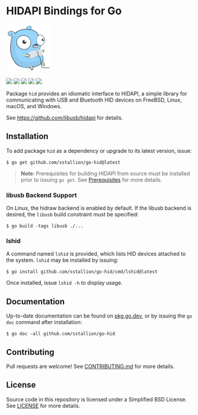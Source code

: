 # HIDAPI Bindings for Go

![](.github/images/gopher.png)

[![](https://github.com/sstallion/go-hid/actions/workflows/ci.yml/badge.svg?branch=master)][1]
[![](https://pkg.go.dev/badge/github.com/sstallion/go-hid)][2]
[![](https://goreportcard.com/badge/github.com/sstallion/go-hid)][3]
[![](https://img.shields.io/github/v/release/sstallion/go-hid)][4]
[![](https://img.shields.io/github/license/sstallion/go-hid.svg)][5]

Package `hid` provides an idiomatic interface to HIDAPI, a simple library for
communicating with USB and Bluetooth HID devices on FreeBSD, Linux, macOS, and
Windows.

See https://github.com/libusb/hidapi for details.

## Installation

To add package `hid` as a dependency or upgrade to its latest version, issue:

    $ go get github.com/sstallion/go-hid@latest

>**Note**: Prerequisites for building HIDAPI from source must be installed prior
> to issuing `go get`. See [Prerequisites][6] for more details.

### libusb Backend Support

On Linux, the hidraw backend is enabled by default. If the libusb backend is
desired, the `libusb` build constraint must be specified:

    $ go build -tags libusb ./...

### lshid

A command named `lshid` is provided, which lists HID devices attached to the
system. `lshid` may be installed by issuing:

    $ go install github.com/sstallion/go-hid/cmd/lshid@latest

Once installed, issue `lshid -h` to display usage.

## Documentation

Up-to-date documentation can be found on [pkg.go.dev][2], or by issuing the `go
doc` command after installation:

    $ go doc -all github.com/sstallion/go-hid

## Contributing

Pull requests are welcome! See [CONTRIBUTING.md][7] for more details.

## License

Source code in this repository is licensed under a Simplified BSD License. See
[LICENSE][5] for more details.

[1]: https://github.com/sstallion/go-hid/actions/workflows/ci.yml
[2]: https://pkg.go.dev/github.com/sstallion/go-hid
[3]: https://goreportcard.com/report/github.com/sstallion/go-hid
[4]: https://github.com/sstallion/go-hid/releases/latest
[5]: https://github.com/sstallion/go-hid/blob/master/LICENSE
[6]: https://github.com/libusb/hidapi/blob/master/BUILD.md#prerequisites
[7]: https://github.com/sstallion/go-hid/blob/master/CONTRIBUTING.md
